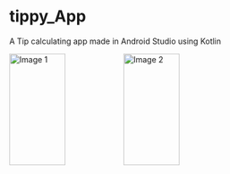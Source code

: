 # tippy_App
A Tip calculating app made in Android Studio using Kotlin

<img src="https://github.com/ayushsgit/tippy_App/assets/115374687/dc7683ee-237c-46ab-bf28-3a7ea5990d34" alt="Image 1" style="width: 100px; height: 200px; display: inline-block; margin-right: 100px;">
<img src="https://github.com/ayushsgit/tippy_App/assets/115374687/ae841d1d-c420-4965-a239-7b184de53d1e" alt="Image 2" style="width: 100px; height: 200px; display: inline-block; margin-right: 10px;">

